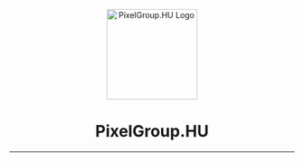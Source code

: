 <p align="center">
  <img src="https://avatars.githubusercontent.com/u/210768981?s=400" alt="PixelGroup.HU Logo" width="160">
</p>

<h1 align="center">PixelGroup.HU</h1>
<hr>

